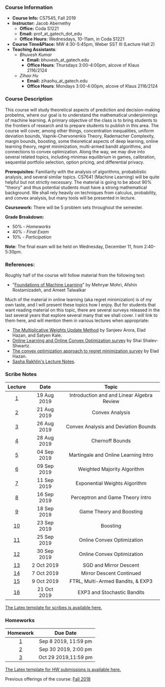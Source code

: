 
### Course Information

* **Course Info:**	CS7545, Fall 2019
* **Instructor:**	Jacob Abernethy
    - **Office:**  Coda S1221
    - **Email:** prof_at_gatech_dot_edu
    - **Office Hours:** Wednesdays, 10-11am, in Coda S1221
* **Course Time&Place:**	MW 4:30-5:45pm, Weber SST III (Lecture Hall 2)
* **Teaching Assistants**:
    - *Bhuvesh Kumar*
        - **Email:** bhuvesh_at_gatech.edu
        - **Office Hours**: Thursdays 3:00-4:00pm, alcove of Klaus 2116/2124
    - *Zihao Hu*
        - **Email:** zihaohu_at_gatech.edu
        - **Office Hours**: Mondays 3:00-4:00pm, alcove of Klaus 2116/2124


### Course Description

This course will study theoretical aspects of prediction and decision-making probelms, where our goal is to understand the mathematical underpinnings of machine learning. A primary objective of the class is to bring students to the frontiers of research and to prepare students to publish in this area. The course will cover, among other things, concentration inequalities, uniform deviation bounds, Vapnik-Chervonenkis Theory, Rademacher Complexity, margin bounds, boosting, some theoretical aspects of deep learning, online learning theory, regret minimization, multi-armed bandit algorithms, and connections to convex optimization. Along the way, we may dive into several related topics, including minimax equilibrium in games, calibration, sequential portfolio selection, option pricing, and differential privacy.

**Prerequisites:** Familiarity with the analysis of algorithms, probabilistic analysis, and several similar topics. CS7641 (Machine Learning) will be quite helpful but not strictly necessary. The material is going to be about 90% "theory" and thus potential students must have a strong mathematical background. We shall rely heavily on techniques from calculus, probability, and convex analysis, but many tools will be presented in lecture.

**Coursework:** There will be 5 problem sets throughout the semester.

**Grade Breakdown:**
* 50% - *Homeworks*
* 40% - *Final Exam*
* 10% - *Participation*

**Note**: The final exam will be held on Wednesday, December 11, from 2:40-5:30pm.


### References:

Roughly half of the course will follow material from the following text:

 * "[Foundations of Machine Learning](https://www.amazon.com/Foundations-Machine-Learning-Adaptive-Computation/dp/026201825X)" by Mehryar Mohri, Afshin Rostamizadeh, and Ameet Talwalkar

Much of the material in online learning (aka regret minimization) is of my own taste, and I will present these topics how I enjoy. But for students that want reading material on this topic, there are several surveys released in the last several years that explore several many that we shall cover. I will link to them here, and will mention them in various lectures when appropriate:

* [The Multiplicative Weights Update Method](http://www.cs.princeton.edu/~arora/pubs/MWsurvey.pdf) by Sanjeev Arora, Elad Hazan, and Satyen Kale.
* [Online Learning and Online Convex Optimization survey](http://www.cs.huji.ac.il/~shais/papers/OLsurvey.pdf) by Shai Shalev-Shwartz.
* [The convex optimization approach to regret minimization survey](http://www.cs.princeton.edu/~ehazan/papers/OCO-survey.pdf) by Elad Hazan.
* [Sasha Rakhlin's Lecture Notes](http://www-stat.wharton.upenn.edu/~rakhlin/courses/stat928/stat928_notes.pdf).


### Scribe Notes

| Lecture | Date  | Topic |
| :------------: |:-------------: |:-------------: |
| [1](./scribe/lec1.pdf)   | 19 Aug 2019 | Introduction and and Linear Algebra Review |
| [2](./scribe/lec2.pdf)  | 21 Aug 2019 | Convex Analysis |
| [3](./scribe/lec3.pdf)  | 26 Aug 2019 | Convex Analysis and Deviation Bounds |
| [4](./scribe/lec4.pdf)  | 28 Aug 2019 | Chernoff Bounds |
| [5](./scribe/lec5.pdf)  | 04 Sep 2019 | Martingale and Online Learning Intro |
| [6](./scribe/lec6.pdf)  | 09 Sep 2019 | Weighted Majority Algorithm |
| [7](./scribe/lec7.pdf)  | 11 Sep 2019 | Exponential Weights Algorithm |
| [8](./scribe/lec8.pdf)  | 16 Sep 2019 | Perceptron and Game Theory Intro |
| [9](./scribe/lec9.pdf)  | 18 Sep 2019 | Game Theory and Boosting |
| [10](./scribe/lec10.pdf)  | 23 Sep 2019 | Boosting |
| [11](./scribe/lec11.pdf)  | 25 Sep 2019 | Online Convex Optimization |
| [12](./scribe/lec12.pdf)  | 30 Sep 2019 | Online Convex Optimization |
| [13](./scribe/lec13.pdf)  | 2 Oct 2019 | SGD and Mirror Descent |
| [14](./scribe/lec14.pdf)  | 7 Oct 2019 | Mirror Descent Continued |
| [15](./scribe/lec15.pdf)  | 9 Oct 2019 | FTRL, Multi-Armed Bandits, & EXP3 |
| [16](./scribe/lec16.pdf)  | 21 Oct 2019 | EXP3 and Stochastic Bandits |


[The Latex template for scribes is available here.](./scribe/CS7545scribe_template.tex)

### Homeworks

| Homework | Due Date  | 
| :------------: |:-------------: |
| [1](./hw/hw1.pdf) | Sep 8 2019, 11:59 pm |
| [2](./hw/hw2.pdf) | Sep 30 2019, 2:00 pm |
| [3](./hw/hw3.pdf) | Oct 29 2019,11:59 pm |


[The Latex template for HW submissions is available here.](./hw/CS7545hw_template.tex)

Previous offerings of the course: [Fall 2018](./Fall18)

